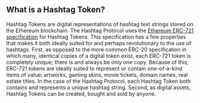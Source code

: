 ## What is a Hashtag Token?

Hashtag Tokens are digital representations of hashtag text strings stored on
the Ethereum blockchain. The Hashtag Protocol uses the [Ethereum ERC-721
specification](https://erc721.org/) for Hashtag Tokens. This specification has
a few properties that makes it both ideally suited for and perhaps
revolutionary to the use of hashtags. First, as opposed to the more common
ERC-20 specification in which many, identical copies of a digital token exist,
each ERC-721 token is completely unique; there is and always be only one copy.
Because of this, ERC-721 tokens are ideally suited to represent or contain
one-of-a-kind items of value; artworks, gaming skins, movie tickets, domain
names, real estate titles. In the case of the Hashtag Protocol, each Hashtag
Token both contains and represents a unique hashtag string. Second, as digital
assets, Hashtag Tokens can be created, bought and sold by anyone.
